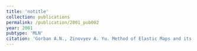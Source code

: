 ```yaml
---
title: 'notitle'
collection: publications
permalink: /publication/2001_pub002
year: 2001
pubtype: 'MLN'
citation: 'Gorban A.N., Zinovyev A. Yu. Method of Elastic Maps and its Applications in Data Visualization and Data Modeling. <i>International Journal of Computing Anticipatory Systems, CHAOS</i>. 2001. V. 12.  PP. 353-369.<br>'
---
```

